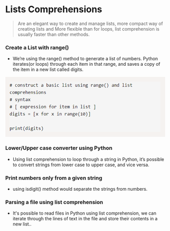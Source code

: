# Lists Comprehensions

> Are an elegant way to create and manage lists, more compact way of creating lists and More flexible than for loops, list comprehension is usually faster than other methods.

### Create a List with range()

* We’re using the range() method to generate a list of numbers. Python iterates(or loops) through each item in that range, and saves a copy of the item in a new list called digits.

![Image](./list.PNG)


### Lower/Upper case converter using Python

* Using list comprehension to loop through a string in Python, it’s possible to convert strings from lower case to upper case, and vice versa. 

### Print numbers only from a given string

* using  isdigit() method would separate the strings from numbers.

### Parsing a file using list comprehension

* It's possible to read files in Python using list comprehension, we can iterate through the lines of text in the file and store their contents in a new list..